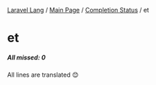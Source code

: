 [Laravel Lang](https://github.com/Laravel-Lang/lang) / [Main Page](../index.md) / [Completion Status](../status.md) / et

# et

##### All missed: 0

All lines are translated 😊

